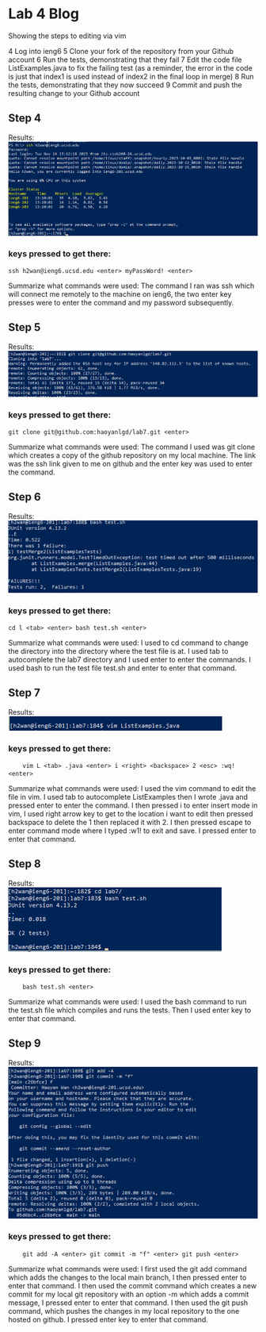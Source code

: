 # Lab 4 Blog
Showing the steps to editing via vim

4 Log into ieng6
5 Clone your fork of the repository from your Github account
6 Run the tests, demonstrating that they fail
7 Edit the code file ListExamples.java to fix the failing test (as a reminder, the error in the code is just that index1 is used instead of index2 in the final loop in merge)
8 Run the tests, demonstrating that they now succeed
9 Commit and push the resulting change to your Github account

## Step 4 
Results:    
    ![Image](step4.png)
### keys pressed to get there:
```
ssh h2wan@ieng6.ucsd.edu <enter> myPassWord! <enter>
```
Summarize what commands were used:
    The command I ran was ssh which will connect me remotely to the machine on ieng6, the two enter key presses were to enter the command and my password subsequently.


## Step 5 
Results:    
    ![Image](step5.png)
### keys pressed to get there:
```
git clone git@github.com:haoyanlgd/lab7.git <enter>
```
Summarize what commands were used:
    The command I used was git clone which creates a copy of the github repository on my local machine. The link was the ssh link given to me on github and the enter key was used to enter the command. 



## Step 6 
Results:    
    ![Image](step6f.PNG)
### keys pressed to get there:
```
cd l <tab> <enter> bash test.sh <enter>
```
Summarize what commands were used:
    I used to cd command to change the directory into the directory where the test file is at. I used tab to autocomplete the lab7 directory and I used enter to enter the commands. I used bash to run the test file test.sh and enter to enter that command. 




## Step 7 
Results:    
    ![Image](step7.PNG)
### keys pressed to get there:
```
    vim L <tab> .java <enter> i <right> <backspace> 2 <esc> :wq! <enter>
```
Summarize what commands were used:
    I used the vim command to edit the file in vim. I used tab to autocomplete ListExamples then I wrote .java and pressed enter to enter the command. I then pressed i to enter insert mode in vim, I used right arrow key to get to the location i want to edit then pressed backspace to delete the 1 then replaced it with 2. I then pressed escape to enter command mode where I typed :w1! to exit and save. I pressed enter to enter that command. 



## Step 8 
Results:    
    ![Image](step6.PNG)
### keys pressed to get there:
```
    bash test.sh <enter>
```
Summarize what commands were used:
    I used the bash command to run the test.sh file which compiles and runs the tests. Then I used enter key to enter that command. 


## Step 9 
Results:    
    ![Image](step9.PNG)
### keys pressed to get there:
```
    git add -A <enter> git commit -m "f" <enter> git push <enter>
```
Summarize what commands were used:
    I first used the git add command which adds the changes to the local main branch, I then pressed enter to enter that command. I then used the commit command which creates a new commit for my local git repository with an option -m which adds a commit message, I pressed enter to enter that command. I then used the git push command, which pushes the changes in my local repository to the one hosted on github. I pressed enter key to enter that command. 